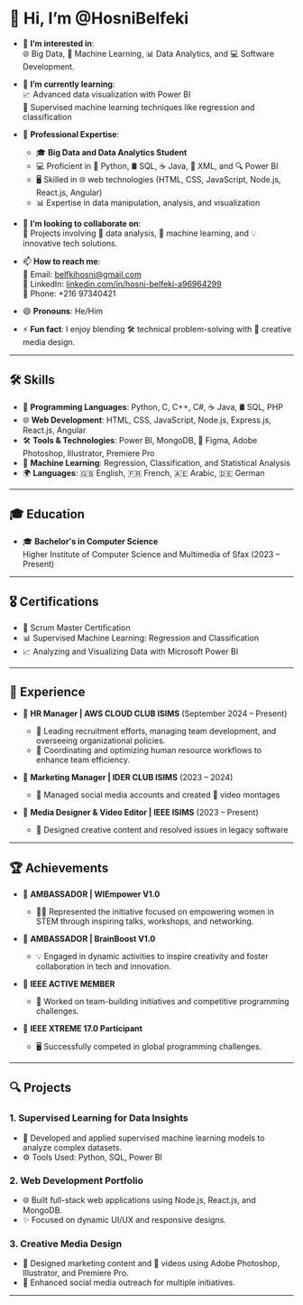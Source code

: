 
# 👋 Hi, I’m @HosniBelfeki  

- 👀 **I’m interested in**:  
  🌐 Big Data, 🤖 Machine Learning, 📊 Data Analytics, and 💻 Software Development.  

- 🌱 **I’m currently learning**:  
  📈 Advanced data visualization with Power BI  
  🧠 Supervised machine learning techniques like regression and classification  

- 💼 **Professional Expertise**:  
  - 🎓 **Big Data and Data Analytics Student**  
  - 💻 Proficient in 🐍 Python, 🛢️ SQL, ☕ Java, 🧩 XML, and 🔍 Power BI  
  - 🖥️ Skilled in 🌐 web technologies (HTML, CSS, JavaScript, Node.js, React.js, Angular)  
  - 📊 Expertise in data manipulation, analysis, and visualization  

- 💞️ **I’m looking to collaborate on**:  
  🤝 Projects involving 🧠 data analysis, 🤖 machine learning, and 💡 innovative tech solutions.  

- 📫 **How to reach me**:  
  📧 Email: [belfkihosni@gmail.com](mailto:belfkihosni@gmail.com)  
  🔗 LinkedIn: [linkedin.com/in/hosni-belfeki-a96964299](https://linkedin.com/in/hosnibelfeki)  
  📱 Phone: +216 97340421  

- 😄 **Pronouns**: He/Him  
- ⚡ **Fun fact**: I enjoy blending 🛠️ technical problem-solving with 🎨 creative media design.  

---

## 🛠️ Skills  

- 🐍 **Programming Languages**: Python, C, C++, C#, ☕ Java, 🛢️ SQL, PHP  
- 🌐 **Web Development**: HTML, CSS, JavaScript, Node.js, Express.js, React.js, Angular  
- 🛠️ **Tools & Technologies**: Power BI, MongoDB, 🎨 Figma, Adobe Photoshop, Illustrator, Premiere Pro  
- 🤖 **Machine Learning**: Regression, Classification, and Statistical Analysis  
- 🌍 **Languages**: 🇬🇧 English, 🇫🇷 French, 🇦🇪 Arabic, 🇩🇪 German  

---

## 🎓 Education  

- 🎓 **Bachelor's in Computer Science**  
  Higher Institute of Computer Science and Multimedia of Sfax (2023 – Present)  

---

## 🎖️ Certifications  

- 📜 Scrum Master Certification  
- 📊 Supervised Machine Learning: Regression and Classification  
- 📈 Analyzing and Visualizing Data with Microsoft Power BI  

---

## 💼 Experience  

- 👔 **HR Manager | AWS CLOUD CLUB ISIMS** (September 2024 – Present)  
  - 🌟 Leading recruitment efforts, managing team development, and overseeing organizational policies.  
  - 🔧 Coordinating and optimizing human resource workflows to enhance team efficiency.  

- 📢 **Marketing Manager | IDER CLUB ISIMS** (2023 – 2024)  
  - 📱 Managed social media accounts and created 🎥 video montages  

- 🎥 **Media Designer & Video Editor | IEEE ISIMS** (2023 – Present)  
  - 🎨 Designed creative content and resolved issues in legacy software  

---

## 🏆 Achievements  

- 🌟 **AMBASSADOR | WIEmpower V1.0**  
  - 👩‍💻 Represented the initiative focused on empowering women in STEM through inspiring talks, workshops, and networking.  

- 🌟 **AMBASSADOR | BrainBoost V1.0**  
  - 💡 Engaged in dynamic activities to inspire creativity and foster collaboration in tech and innovation.  

- 🏅 **IEEE ACTIVE MEMBER**  
  - 👥 Worked on team-building initiatives and competitive programming challenges.  

- 🏅 **IEEE XTREME 17.0 Participant**  
  - 🖥️ Successfully competed in global programming challenges.  

---

## 🔍 Projects  

### **1. Supervised Learning for Data Insights**  
- 🤖 Developed and applied supervised machine learning models to analyze complex datasets.  
- ⚙️ Tools Used: Python, SQL, Power BI  

### **2. Web Development Portfolio**  
- 🌐 Built full-stack web applications using Node.js, React.js, and MongoDB.  
- ✨ Focused on dynamic UI/UX and responsive designs.  

### **3. Creative Media Design**  
- 🎨 Designed marketing content and 🎥 videos using Adobe Photoshop, Illustrator, and Premiere Pro.  
- 📢 Enhanced social media outreach for multiple initiatives.  

---
